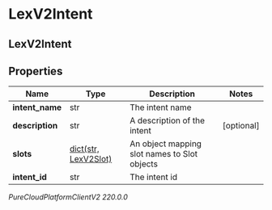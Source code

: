 # LexV2Intent

## LexV2Intent

## Properties

|Name | Type | Description | Notes|
|------------ | ------------- | ------------- | -------------|
| **intent_name** | str | The intent name | |
| **description** | str | A description of the intent | [optional] |
| **slots** | [dict(str, LexV2Slot)](LexV2Slot) | An object mapping slot names to Slot objects | |
| **intent_id** | str | The intent id | |



_PureCloudPlatformClientV2 220.0.0_
